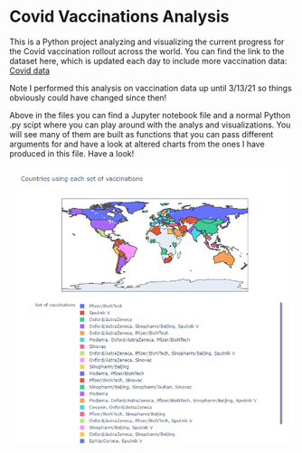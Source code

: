 # Covid Vaccinations Analysis

This is a Python project analyzing and visualizing the current progress for the Covid vaccination rollout across the world. You can find the link to the dataset here, which is updated each day to include more vaccination data:
[Covid data](https://www.kaggle.com/gpreda/covid-world-vaccination-progress)

Note I performed this analysis on vaccination data up until 3/13/21 so things obviously could have changed since then!

Above in the files you can find a Jupyter notebook file and a normal Python .py scipt where you can play around with the analys and visualizations. You will see many of them are built as functions that you can pass different arguments for and have a look at altered charts from the ones I have produced in this file. Have a look!

![Test](/Figs/Fig_1.png)
